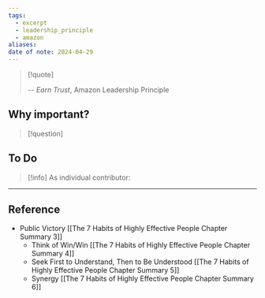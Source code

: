 ```yaml
---
tags:
  - excerpt
  - leadership_principle
  - amazon
aliases: 
date of note: 2024-04-29
---
```

> [!quote]
> 
>
>-- *Earn Trust*, Amazon Leadership Principle

## Why important?

>[!question]
>

## To Do

>[!info]
> As individual contributor: 
>



----
## Reference

- Public Victory [[The 7 Habits of Highly Effective People Chapter Summary 3]]
	- Think of Win/Win [[The 7 Habits of Highly Effective People Chapter Summary 4]]
	- Seek First to Understand, Then to Be Understood [[The 7 Habits of Highly Effective People Chapter Summary 5]]
	- Synergy [[The 7 Habits of Highly Effective People Chapter Summary 6]]